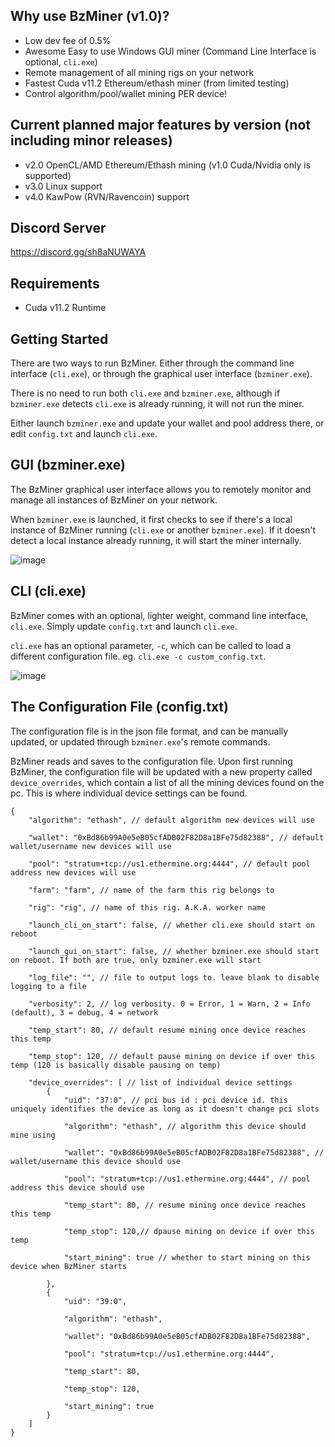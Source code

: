 ## Why use BzMiner (v1.0)?
- Low dev fee of 0.5%
- Awesome Easy to use Windows GUI miner (Command Line Interface is optional, `cli.exe`)
- Remote management of all mining rigs on your network
- Fastest Cuda v11.2 Ethereum/ethash miner (from limited testing)
- Control algorithm/pool/wallet mining PER device!


## Current planned major features by version (not including minor releases)
- v2.0 OpenCL/AMD Ethereum/Ethash mining (v1.0 Cuda/Nvidia only is supported)
- v3.0 Linux support
- v4.0 KawPow (RVN/Ravencoin) support


## Discord Server
https://discord.gg/sh8aNUWAYA


## Requirements
- Cuda v11.2 Runtime


## Getting Started
There are two ways to run BzMiner. Either through the command line interface (`cli.exe`), or through the graphical user interface (`bzminer.exe`).

There is no need to run both `cli.exe` and `bzminer.exe`, although if `bzminer.exe` detects `cli.exe` is already running, it will not run the miner.

Either launch `bzminer.exe` and update your wallet and pool address there, or edit `config.txt` and launch `cli.exe`.


## GUI (bzminer.exe)
The BzMiner graphical user interface allows you to remotely monitor and manage all instances of BzMiner on your network.

When `bzminer.exe` is launched, it first checks to see if there's a local instance of BzMiner running (`cli.exe` or another `bzminer.exe`). If it doesn't detect a local instance already running, it will start the miner internally.

![image](https://user-images.githubusercontent.com/83083846/116637736-55e93700-a92a-11eb-9989-48cf907bbf88.png)


## CLI (cli.exe)
BzMiner comes with an optional, lighter weight, command line interface, `cli.exe`. Simply update `config.txt` and launch `cli.exe`.

`cli.exe` has an optional parameter, `-c`, which can be called to load a different configuration file. eg. `cli.exe -c custom_config.txt`.

![image](https://user-images.githubusercontent.com/83083846/116637828-921c9780-a92a-11eb-9ae1-7f87fc651d3a.png)


## The Configuration File (config.txt)
The configuration file is in the json file format, and can be manually updated, or updated through `bzminer.exe`'s remote commands.

BzMiner reads and saves to the configuration file. Upon first running BzMiner, the configuration file will be updated with a new property called `device_overrides`, which contain a list of all the mining devices found on the pc. This is where individual device settings can be found.

```
{
    "algorithm": "ethash", // default algorithm new devices will use
    
    "wallet": "0xBd86b99A0e5eB05cfADB02F82D8a1BFe75d82388", // default wallet/username new devices will use
    
    "pool": "stratum+tcp://us1.ethermine.org:4444", // default pool address new devices will use
    
    "farm": "farm", // name of the farm this rig belongs to
    
    "rig": "rig", // name of this rig. A.K.A. worker name
    
    "launch_cli_on_start": false, // whether cli.exe should start on reboot
    
    "launch_gui_on_start": false, // whether bzminer.exe should start on reboot. If both are true, only bzminer.exe will start
    
    "log_file": "", // file to output logs to. leave blank to disable logging to a file
    
    "verbosity": 2, // log verbosity. 0 = Error, 1 = Warn, 2 = Info (default), 3 = debug, 4 = network
    
    "temp_start": 80, // default resume mining once device reaches this temp
    
    "temp_stop": 120, // default pause mining on device if over this temp (120 is basically disable pausing on temp)
    
    "device_overrides": [ // list of individual device settings
        {
            "uid": "37:0", // pci bus id : pci device id. this uniquely identifies the device as long as it doesn't change pci slots
            
            "algorithm": "ethash", // algorithm this device should mine using
            
            "wallet": "0xBd86b99A0e5eB05cfADB02F82D8a1BFe75d82388", // wallet/username this device should use
            
            "pool": "stratum+tcp://us1.ethermine.org:4444", // pool address this device should use
            
            "temp_start": 80, // resume mining once device reaches this temp
            
            "temp_stop": 120,// dpause mining on device if over this temp
            
            "start_mining": true // whether to start mining on this device when BzMiner starts
            
        },
        {
            "uid": "39:0",
            
            "algorithm": "ethash",
            
            "wallet": "0xBd86b99A0e5eB05cfADB02F82D8a1BFe75d82388",
            
            "pool": "stratum+tcp://us1.ethermine.org:4444",
            
            "temp_start": 80,
            
            "temp_stop": 120,
            
            "start_mining": true
        }
    ]
}
```
